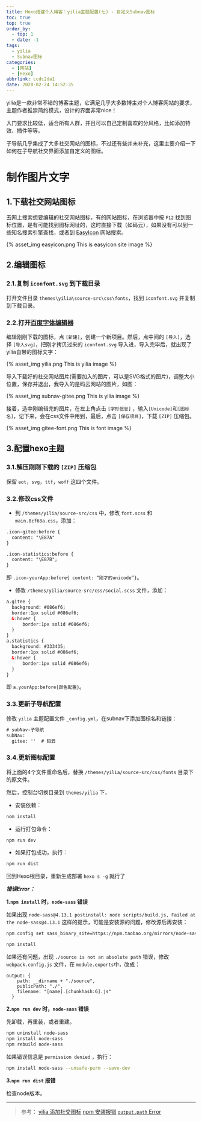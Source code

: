 ```yaml
---
title: Hexo搭建个人博客：yilia主题配置(七) - 自定义Subnav图标
toc: true
top: true
order_by:
  - top: 1
  - date: -1
tags:
  - yilia
  - Subnav图标
categories:
  - [网站]
  - [Hexo]
abbrlink: ccdc2da1
date: 2020-02-24 14:52:35
---
```


yilia是一款非常不错的博客主题，它满足几乎大多数博主对个人博客网站的要求，主题作者推崇简约模式，设计的界面非常nice！

<!-- more -->
入门要求比较低，适合所有人群，并且可以自己定制喜欢的分风格，比如添加特效、插件等等。

子导航几乎集成了大多社交网站的图标，不过还有些并未补充，这里主要介绍一下如何在子导航社交界面添加自定义的图标。

# 制作图片文字

## 1.下载社交网站图标

去网上搜索想要编辑的社交网站图标，有的网站图标，在浏览器中按 `F12` 找到图标位置，是有可能找到图标网址的，这时直接下载（如码云），如果没有可以到一些知名搜索引擎查找，或者到 [EasyIcon](https://www.easyicon.net/
) 网站搜索。

{% asset_img easyicon.png This is easyicon site image %}


## 2.编辑图标

### 2.1.复制 `iconfont.svg` 到下载目录

打开文件目录 `themes\yilia\source-src\css\fonts`，找到 `iconfont.svg` 并复制到下载目录。

### 2.2.打开[百度字体编辑器](http://fontstore.baidu.com/static/editor/index.html)

编辑刚刚下载的图标，点 `[新建]`，创建一个新项目。然后，点中间的 `[导入]`，选择 `[导入svg]`，把刚才拷贝过来的 `iconfont.svg` 导入进，导入完毕后，就出现了yilia自带的图标文字：

{% asset_img yilia.png This is yilia image %}

导入下载好的社交网站图片(需要加入的图片，可以是SVG格式的图片)，调整大小位置，保存并退出，我导入的是码云网站的图片，如图：

{% asset_img subnav-gitee.png This is yilia image %}

接着，选中刚编辑完的图片，在左上角点击 `[字形信息]` ，输入`[Unicode]`和`[图标名]`，记下来，会在css文件中用到，最后，点击 `[保存项目]`，下载 `[ZIP]` 压缩包。

{% asset_img gitee-font.png This is font image %}

## 3.配置hexo主题

### 3.1.解压刚刚下载的 `[ZIP]` 压缩包

保留 `eot`，`svg`，`ttf`，`woff` 这四个文件。

### 3.2.修改css文件

- 到 `/themes/yilia/source-src/css` 中，修改 `font.scss` 和 `main.0cf68a.css`，添加：

```html
.icon-gitee:before {
  content: "\E87A"
}

.icon-statistics:before {
  content: "\E87B";
}
```
即 `.icon-yourApp:before{ content: “刚才的unicode”}`。

- 修改 `/themes/yilia/source-src/css/social.scss` 文件，添加：

```html
a.gitee {
  background: #086ef6;
  border:1px solid #086ef6;
  &:hover {
      border:1px solid #086ef6;
  }
}
a.statistics {
  background: #333435;
  border:1px solid #086ef6;
  &:hover {
      border:1px solid #086ef6;
  }
}
```
即 `a.yourApp:before{颜色配置}`。

### 3.3.更新子导航配置

修改 `yilia` 主题配置文件 `_config.yml`，在subnav下添加图标名和链接：

```html
# subNav-子导航
subNav:
  gitee: ''  # 码云
```

### 3.4.更新图标配置

将上面的4个文件重命名后，替换 `/themes/yilia/source-src/css/fonts` 目录下的原文件。

然后，控制台切换目录到 `themes/yilia` 下，

- 安装依赖：
```bash
nom install
```

- 运行打包命令：
```bash
npm run dev
```

- 如果打包成功，执行：
```bash
npm run dist
```

回到Hexo根目录，重新生成部署 `hexo s -g` 就行了

***错误Error：***

**1.`npm install` 时，`node-sass` 错误**

如果出现 `node-sass@4.13.1 postinstall: node scripts/build.js, Failed at the node-sass@4.13.1` 这样的提示，可能是安装源的问题，修改源后再安装：

```bash
npm config set sass_binary_site=https://npm.taobao.org/mirrors/node-sass

npm install
```
如果还有问题，出现 `./source is not an absolute path` 错误，修改 `webpack.config.js` 文件，在 `module.exports`中，改成：

```
output: {
    path: __dirname + "./source",
    publicPath: "./",
    filename: "[name].[chunkhash:6].js"
  }
```

**2.`npm run dev` 时，`node-sass` 错误**

先卸载，再重装，或者重建。
```bash
npm uninstall node-sass
npm install node-sass
npm rebuild node-sass
```
如果错误信息是 `permission denied` ，执行：
```bash
npm install node-sass --unsafe-perm --save-dev
```

**3.`npm run dist` 报错**

检查node版本。


---

> 参考：
> [yilia 添加社交图标](https://ainimini.github.io/2019/07/07/Hexo-yilia%E4%B8%BB%E9%A2%98-%E6%B7%BB%E5%8A%A0-Subnav-%E7%A4%BE%E4%BA%A4%E5%9B%BE%E6%A0%87/)
> [npm 安装报错](https://blog.csdn.net/shine_a/article/details/103133384)
> [`output.path` Error](https://stackoverflow.com/questions/42166492/getting-error-output-path-needs-to-be-an-absolute-path-or)